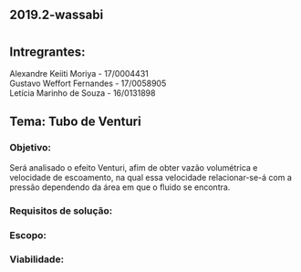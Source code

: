 ## 2019.2-wassabi
#
## Intregrantes:
Alexandre Keiiti Moriya - 17/0004431 <br />
Gustavo Weffort Fernandes - 17/0058905 <br />
Letícia Marinho de Souza - 16/0131898

## Tema: Tubo de Venturi
### Objetivo: 
Será analisado o efeito Venturi, afim de obter vazão volumétrica e velocidade de escoamento, na qual essa velocidade relacionar-se-á com a pressão dependendo da área em que o fluido se encontra.

### Requisitos de solução: 

### Escopo: 

### Viabilidade: 

